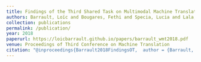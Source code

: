 ```yaml
---
title: Findings of the Third Shared Task on Multimodal Machine Translation
authors: Barrault, Loïc and Bougares, Fethi and Specia, Lucia and Lala, Chiraag and Elliott, Desmond and Frank, Stella
collection: publications
permalink: /publication/
year: 2018
paperurl: https://loicbarrault.github.io/papers/barrault_wmt2018.pdf
venue: Proceedings of Third Conference on Machine Translation
citation: "@inproceedings{Barrault2018FindingsOT,  author = {Barrault, Loïc and Bougares, Fethi and Specia, Lucia and Lala, Chiraag and Elliott, Desmond and Frank, Stella},  booktitle = {Proceedings of Third Conference on Machine Translation},  category = {ACTI},  location = {Brussels, Belgium},  title = {Findings of the Third Shared Task on Multimodal Machine Translation},  url = {https://loicbarrault.github.io/papers/barrault_wmt2018.pdf},  year = {2018} }  "
---
```

